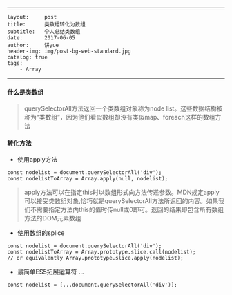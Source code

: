 
---
	layout:     post
	title:      类数组转化为数组
	subtitle:   个人总结类数组
	date:       2017-06-05
	author:     饼yue
	header-img: img/post-bg-web-standard.jpg
	catalog: true
	tags:
	    - Array
---


#### 什么是类数组   
> querySelectorAll方法返回一个类数组对象称为node list。这些数据结构被称为“类数组”，因为他们看似数组却没有类似map、foreach这样的数组方法  
#### 转化方法
+ 使用apply方法

```
const nodelist = document.querySelectorAll('div');
const nodelistToArray = Array.apply(null, nodelist);
```
> apply方法可以在指定this时以数组形式向方法传递参数。MDN规定apply可以接受类数组对象,恰巧就是querySelectorAll方法所返回的内容。如果我们不需要指定方法内this的值时传null或0即可。返回的结果即包含所有数组方法的DOM元素数组

+ 使用数组的splice

```
const nodelist = document.querySelectorAll('div');
const nodelistToArray = Array.prototype.slice.call(nodelist);   
// or equivalently Array.prototype.slice.apply(nodelist);

```
+ 最简单ES5拓展运算符 ...

```
const nodelist = [...document.querySelectorAll('div')];
```


